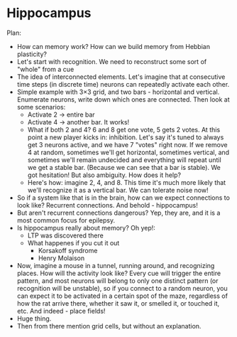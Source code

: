 # Hippocampus

Plan:

* How can memory work? How can we build memory from Hebbian plasticity?
* Let's start with recognition. We need to reconstruct some sort of "whole" from a cue
* The idea of interconnected elements. Let's imagine that at consecutive time steps (in discrete time) neurons can repeatedly activate each other.
* Simple example with 3×3 grid, and two bars - horizontal and vertical. Enumerate neurons, write down which ones are connected. Then look at some scenarios:
    * Activate 2 → entire bar
    * Activate 4 → another bar. It works!
    * What if both 2 and 4? 6 and 8 get one vote, 5 gets 2 votes. At this point a new player kicks in: inhibition. Let's say it's tuned to always get 3 neurons active, and we have 7 "votes" right now. If we remove 4 at random, sometimes we'll get horizontal, sometimes vertical, and sometimes we'll remain undecided and everything will repeat until we get a stable bar. (Because we can see that a bar is stable). We got hesitation! But also ambiguity. How does it help?
    * Here's how: imagine 2, 4, and 8. This time it's much more likely that we'll recognize it as a vertical bar. We can tolerate noise now!
* So if a system like that is in the brain, how can we expect connections to look like? Recurrent connections. And behold - hippocampus!
* But aren't recurrent connections dangerous? Yep, they are, and it is a most common focus for epilepsy.
* Is hippocampus really about memory? Oh yep!:
    * LTP was discovered there
    * What happenes if you cut it out
        * Korsakoff syndrome
        * Henry Molaison
* Now, imagine a mouse in a tunnel, running around, and recognizing places. How will the activity look like? Every cue will trigger the entire pattern, and most neurons will belong to only one distinct pattern (or recognition will be unstable), so if you connect to a random neuron, you can expect it to be activated in a certain spot of the maze, regardless of how the rat arrive there, whether it saw it, or smelled it, or touched it, etc. And indeed - place fields!
* Huge thing.
* Then from there mention grid cells, but without an explanation.